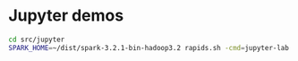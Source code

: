 # Jupyter demos

```bash
cd src/jupyter
SPARK_HOME=~/dist/spark-3.2.1-bin-hadoop3.2 rapids.sh -cmd=jupyter-lab
```